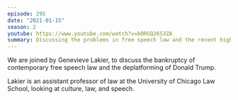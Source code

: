 ```yaml
---
episode: 295
date: "2021-01-15"
season: 2
youtube: https://www.youtube.com/watch?v=bORGQ26S3ZA
summary: Discussing the problems in free speech law and the recent high-profile deplatformings
---
```

We are joined by Genevieve Lakier, to discuss the bankruptcy of contemporary free speech law and the deplatforming of Donald Trump.

Lakier is an assistant professor of law at the University of Chicago Law School, looking at culture, law, and speech.
